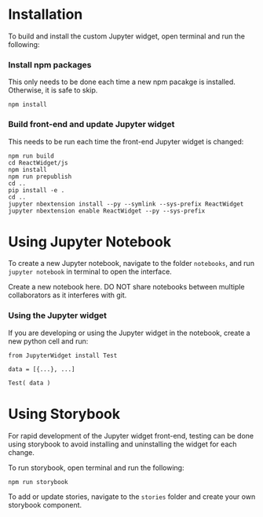 # Installation

To build and install the custom Jupyter widget, open terminal and run the following:


### Install npm packages

This only needs to be done each time a new npm pacakge is installed. Otherwise, it is safe to skip.

```
npm install
```

### Build front-end and update Jupyter widget

This needs to be run each time the front-end Jupyter widget is changed:

```
npm run build
cd ReactWidget/js
npm install
npm run prepublish
cd ..
pip install -e .
cd ..
jupyter nbextension install --py --symlink --sys-prefix ReactWidget
jupyter nbextension enable ReactWidget --py --sys-prefix
```

# Using Jupyter Notebook

To create a new Jupyter notebook, navigate to the folder `notebooks`, and run `jupyter notebook` in terminal to open the interface.

Create a new notebook here. DO NOT share notebooks between multiple collaborators as it interferes with git.

### Using the Jupyter widget

If you are developing or using the Jupyter widget in the notebook, create a new python cell and run:

```
from JupyterWidget install Test

data = [{...}, ...]

Test( data )
```

# Using Storybook

For rapid development of the Jupyter widget front-end, testing can be done using storybook to avoid installing and uninstalling the widget for each change.

To run storybook, open terminal and run the following:

```
npm run storybook
```

To add or update stories, navigate to the `stories` folder and create your own storybook component.

